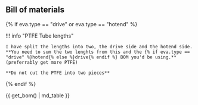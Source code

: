 ## Bill of materials

{% if eva.type == "drive" or eva.type == "hotend" %}

!!! info "PTFE Tube lengths"

    I have split the lengths into two, the drive side and the hotend side. **You need to sum the two lenghts from this and the {% if eva.type == "drive" %}hotend{% else %}drive{% endif %} BOM you'd be using.** (preferrably get more PTFE)
    
    **Do not cut the PTFE into two pieces**

{% endif %}

{{ get_bom() | md_table }}
